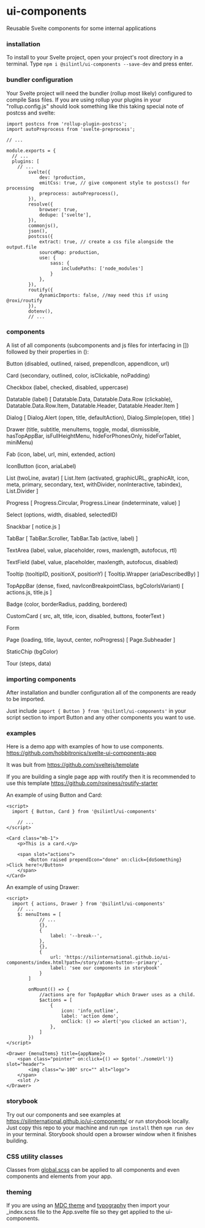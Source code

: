 # ui-components
Reusable Svelte components for some internal applications

### installation
To install to your Svelte project, open your project's root directory in a terminal. Type `npm i @silintl/ui-components --save-dev` and press enter.

### bundler configuration
Your Svelte project will need the bundler (rollup most likely) configured to compile Sass files. If you are using rollup your plugins in your "rollup.config.js" should look something like this taking special note of postcss and svelte:
```
import postcss from 'rollup-plugin-postcss';
import autoPreprocess from 'svelte-preprocess';

// ...

module.exports = {
  // ...
  plugins: [
    // ...
		svelte({
			dev: !production,
			emitCss: true, // give component style to postcss() for processing
			preprocess: autoPreprocess(),
		}),
		resolve({
			browser: true,
			dedupe: ['svelte'],
		}),
		commonjs(),
		json(),
		postcss({
			extract: true, // create a css file alongside the output.file
			sourceMap: production,
			use: {
				sass: {
					includePaths: ['node_modules']
				}
			},
		}),
		routify({
			dynamicImports: false, //may need this if using @roxi/routify
		}),
		dotenv(),
		// ...
```

### components
A list of all components (subcomponents and js files for interfacing in []) followed by their properties in ():

Button (disabled, outlined, raised, prependIcon, appendIcon, url)

Card (secondary, outlined, color, isClickable, noPadding)

Checkbox (label, checked, disabled, uppercase)

Datatable (label) [
	Datatable.Data, Datatable.Data.Row (clickable), Datatable.Data.Row.Item, Datatable.Header, Datatable.Header.Item
]

Dialog [
	Dialog.Alert (open, title, defaultAction), Dialog.Simple(open, title)
]

Drawer (title, subtitle, menuItems, toggle, modal, dismissible, hasTopAppBar, isFullHeightMenu, hideForPhonesOnly, hideForTablet, miniMenu)

Fab (icon, label, url, mini, extended, action)

IconButton (icon, ariaLabel)

List (twoLine, avatar) [
	List.Item (activated, graphicURL, graphicAlt, icon, meta, primary, secondary, text, withDivider, nonInteractive, tabindex), List.Divider
]

Progress [
	Progress.Circular, Progress.Linear (indeterminate, value)
]

Select (options, width, disabled, selectedID)

Snackbar [
	notice.js
]

TabBar [
	TabBar.Scroller, TabBar.Tab (active, label)
]

TextArea (label, value, placeholder, rows, maxlength, autofocus, rtl)

TextField (label, value, placeholder, maxlength, autofocus, disabled)

Tooltip (tooltipID, positionX, positionY) [
	Tooltip.Wrapper (ariaDescribedBy)
]

TopAppBar (dense, fixed, navIconBreakpointClass, bgColorIsVariant) [
	actions.js, title.js
]

Badge (color, borderRadius, padding, bordered)

CustomCard (
	src, alt, title, icon, disabled, buttons, footerText
)

Form

Page (loading, title, layout, center, noProgress) [
	Page.Subheader
]

StaticChip (bgColor)

Tour (steps, data)

### importing components
After installation and bundler configuration all of the components are ready to be imported.

Just include `import { Button } from '@silintl/ui-components'` in your script section to import Button and any other components you want to use.

### examples
Here is a demo app with examples of how to use components.
https://github.com/hobbitronics/svelte-ui-components-app

It was buit from https://github.com/sveltejs/template

If you are building a single page app with routify then it is recommended to use this template https://github.com/roxiness/routify-starter

An example of using Button and Card:
```
<script>
  import { Button, Card } from '@silintl/ui-components'

	// ...
</script>

<Card class="mb-1">
	<p>This is a card.</p>

	<span slot="actions">
		<Button raised prependIcon="done" on:click={doSomething} >Click here!</Button>
	</span>
</Card>
```

An example of using Drawer:
```
<script>
  import { actions, Drawer } from '@silintl/ui-components'
	// ...
	$: menuItems = [
			// ...
			{},
			{
				label: '--break--',
			},
			{},
			{
				url: 'https://silinternational.github.io/ui-components/index.html?path=/story/atoms-button--primary',
				label: 'see our components in storybook'
			}
		]

		onMount(() => {
			//actions are for TopAppBar which Drawer uses as a child.
			$actions = [
				{
					icon: 'info_outline',
					label: 'action demo',
					onClick: () => alert('you clicked an action'),
				},
			]
		})
</script>

<Drawer {menuItems} title={appName}>
	<span class="pointer" on:click={() => $goto('./someUrl')} slot="header">
		<img class="w-100" src="" alt="logo">
	</span>
	<slot />
</Drawer>
```

### storybook
Try out our components and see examples at https://silinternational.github.io/ui-components/
or run storybook locally. Just copy this repo to your machine and run `npm install` then `npm run dev` in your terminal. Storybook should open a browser window when it finishes building.

### CSS utility classes
Classes from [global.scss](https://github.com/silinternational/ui-components/blob/develop/components/global.scss) can be applied to all components and even components and elements from your app.

### theming
If you are using an [MDC theme](https://material.io/develop/web/docs/theming) and [typography](https://material.io/develop/web/components/typography) then import your _index.scss file to the App.svelte file so they get applied to the ui-components.